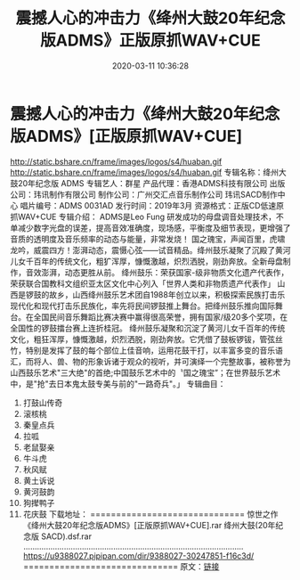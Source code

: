 ﻿---
title: 震撼人心的冲击力《绛州大鼓20年纪念版ADMS》正版原抓WAV+CUE
date: 2020-03-11 10:36:28
categories: 试音碟、非卖品、发烧碟
tags: 纯音雅乐
---
# 震撼人心的冲击力《绛州大鼓20年纪念版ADMS》[正版原抓WAV+CUE]

http://static.bshare.cn/frame/images/logos/s4/huaban.gif
http://static.bshare.cn/frame/images/logos/s4/huaban.gif
专辑名称：绛州大鼓20年纪念版 ADMS
专辑艺人：群星
产品代理：香港ADMS科技有限公司
出版公司：玮讯制作有限公司
制作公司：广州交汇点音乐制作公司 玮讯SACD制作中心
唱片编号：ADMS 0031AD
发行时间：2019年3月
资源格式：正版CD低速原抓WAV+CUE
专辑介绍：
ADMS是Leo Fung
研发成功的母盘调音处理技术，不单减少数字光盘的误差，提高音效准确度，现场感，平衡度及细节表现，更增强了音质的透明度及音乐频率的动态与能量，非常发烧！
国之瑰宝，声闻百里，虎啸龙吟，威震四方！澎湃动态，震慑心弦——试音精品。绛州鼓乐凝聚了沉殿了黄河儿女千百年的传统文化，粗犷浑厚，慷慨激越，炽烈洒脱，刚劲奔放。全新母盘制作，音效澎湃，动态更胜从前。
绛州鼓乐：荣获国家-级非物质文化遗产代表作，荣获联合国教科文组织亚太区文化中心列入「世界人类和非物质遗产代表作」
山西是锣鼓的故乡，山西绛州鼓乐艺术团自1988年创立以来，积极探索民族打击乐现代化和现代打击乐民族化，率先将民间锣鼓推上舞台。把绛州鼓乐推向国际舞台。在全国民间音乐舞蹈比赛决赛中赢得很高荣誉，拥有国家/级20多个奖项，在全国性的锣鼓擂台赛上连折桂冠。
绛州鼓乐凝聚和沉淀了黄河儿女千百年的传统文化，粗狂浑厚，慷慨激越，炽烈洒脱，刚劲奔放。它凭借了鼓板锣钹，管弦丝竹，特别是发挥了鼓的每个部位上佳音响，运用花鼓干打，以丰富多变的音乐语汇，而将人、兽、物的形象诉诸于观众的视听，并可演绎一个完整故事，被称誉为山西鼓乐艺术"三大绝"的首绝;中国鼓乐艺术中的〝国之瑰宝”；在世界鼓乐艺术中，是"抢"去日本鬼太鼓专美与前的"一路奇兵"。」
专辑曲目：
1. 打鼓山传奇
2. 滚核桃
3. 秦皇点兵
4. 拉呱
5. 老鼠娶亲
6. 牛斗虎
7. 秋风赋
8. 黄土诉说
9. 黄河鼓韵
10. 狗撵鸭子
11. 花庆鼓
下载地址：
==============================
惊世之作《绛州大鼓20年纪念版ADMS》[正版原抓WAV+CUE].rar
绛州大鼓(20年纪念版 SACD).dsf.rar
..................................................................................................
https://u9388027.pipipan.com/dir/9388027-30247851-f16c3d/
==============================
原文：[链接](https://blog.sina.com.cn/s/blog_1647c7e7601030kkq.html)